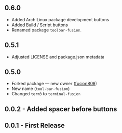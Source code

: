 ## 0.6.0
* Added Arch Linux package development buttons
* Added Build / Script buttons
* Renamed package `toolbar-fusion`.

## 0.5.1
* Adjusted LICENSE and package.json metadata

## 0.5.0
* Forked package &mdash; new owner ([fusion809](@fusion809))
* New name (`tool-bar-fusion`)
* Changed `term3` to `terminal-fusion`

## 0.0.2 - Added spacer before buttons
## 0.0.1 - First Release
